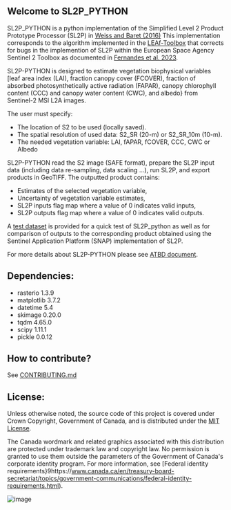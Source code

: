 ## Welcome to SL2P_PYTHON


SL2P_PYTHON is a python implementation of the Simplified Level 2 Product Prototype Processor (SL2P) in [Weiss and Baret (2016)](https://step.esa.int/docs/extra/ATBD_S2ToolBox_L2B_V1.1.pdf) This implementation corresponds to the algorithm implemented in the [LEAf-Toolbox](https://github.com/rfernand387/LEAF-Toolbox) that corrects for bugs in the implemention of SL2P within the European Space Agency Sentinel 2 Toolbox as documented in [Fernandes et al. 2023](https://www.sciencedirect.com/science/article/pii/S0034425723001517?via%3Dihub).


SL2P-PYTHON is designed to estimate vegetation biophysical variables [leaf area index (LAI), fraction canopy cover (FCOVER), fraction of absorbed photosynthetically active radiation (FAPAR), canopy chlorophyll content (CCC) and canopy water content (CWC), and albedo}  from Sentinel-2 MSI L2A images. 

The user must specify:
-	The location of S2 to be used (locally saved).
-	The spatial resolution of used data: S2_SR (20-m) or S2_SR_10m (10-m).
-	The needed vegetation variable: LAI, fAPAR, fCOVER, CCC, CWC or Albedo

SL2P-PYTHON read the S2 image (SAFE format), prepare the SL2P input data (including data re-sampling, data scaling …), run SL2P, and export products in GeoTIFF.
The outputted product contains: 

-	Estimates of the selected vegetation variable,
-	Uncertainty of vegetation variable estimates,
-	SL2P inputs flag map where a value of 0 indicates valid inputs,
-	SL2P outputs flag map where a value of 0 indicates valid outputs.
  
A [test dataset](https://drive.google.com/drive/folders/11BGcS0OA4EjGYb9XGfBtNPFpdgw10uWI?usp=drive_link) is provided for a quick test of SL2P_python as well as for comparison of outputs to the corresponding product obtained using the Sentinel Application Platform (SNAP) implementation of SL2P. 

For more details about SL2P-PYTHON please see [ATBD document](https://github.com/djamainajib/SL2P_python/blob/main/GEOMATICS%20CANADA%20xx%20-%20SL2P%20PYTHON_version_0.docx).


Dependencies:
------------
- rasterio 1.3.9
- matplotlib 3.7.2
- datetime 5.4
- skimage 0.20.0
- tqdm 4.65.0
- scipy 1.11.1
- pickle 0.0.12

How to contribute?
------------
See [CONTRIBUTING.md](https://github.com/djamainajib/SL2P_python/blob/main/CONTRIBUTING.md)


License:
------------
Unless otherwise noted, the source code of this project is covered under Crown Copyright, Government of Canada, and is distributed under the [MIT License](https://github.com/djamainajib/SL2P_python/blob/main/License).

The Canada wordmark and related graphics associated with this distribution are protected under trademark law and copyright law. No permission is granted to use them outside the parameters of the Government of Canada's corporate identity program. For more information, see [Federal identity requirements}9https://www.canada.ca/en/treasury-board-secretariat/topics/government-communications/federal-identity-requirements.html).

![image](https://github.com/djamainajib/SL2P-PYTHON/assets/33295871/44a270ce-8804-4075-9e5b-e61bce6d97e6)


